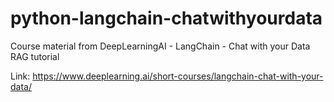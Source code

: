 # python-langchain-chatwithyourdata
Course material from DeepLearningAI - LangChain - Chat with your Data RAG tutorial

Link: https://www.deeplearning.ai/short-courses/langchain-chat-with-your-data/
